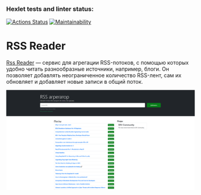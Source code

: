 ### Hexlet tests and linter status:
[![Actions Status](https://github.com/SaldFjjHalsDj/frontend-project-11/actions/workflows/hexlet-check.yml/badge.svg)](https://github.com/SaldFjjHalsDj/frontend-project-11/actions)
[![Maintainability](https://api.codeclimate.com/v1/badges/5a3ff41d9aad12714461/maintainability)](https://codeclimate.com/github/SaldFjjHalsDj/frontend-project-11/maintainability)

# RSS Reader
[Rss Reader](https://frontend-project-11-self-five.vercel.app/) — сервис для агрегации RSS-потоков, с помощью которых удобно читать разнообразные источники, например, блоги. Он позволяет добавлять неограниченное количество RSS-лент, сам их обновляет и добавляет новые записи в общий поток.

<p align="center">
    <img src="./src/rss_aggregator.png">
</p>